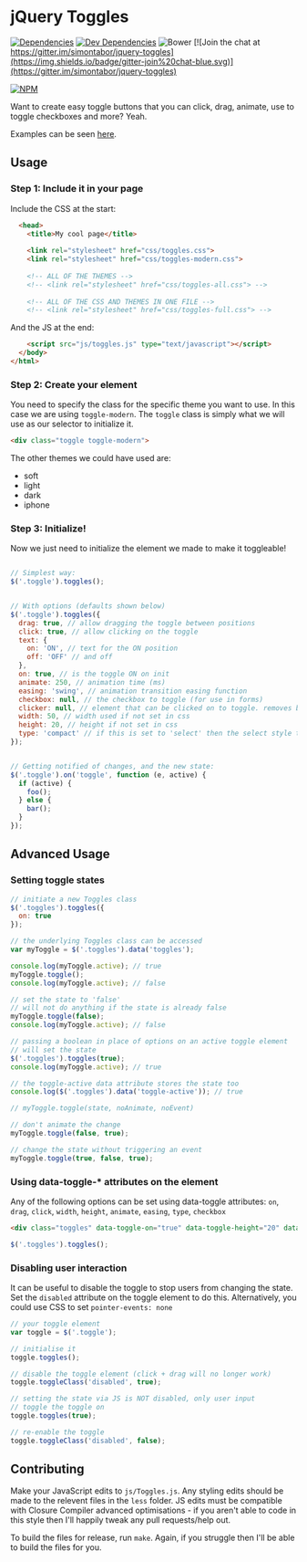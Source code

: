 # jQuery Toggles

[![Dependencies](https://david-dm.org/simontabor/jquery-toggles.svg)](https://david-dm.org/simontabor/jquery-toggles)
[![Dev Dependencies](https://david-dm.org/simontabor/jquery-toggles/dev-status.svg)](https://david-dm.org/simontabor/jquery-toggles)
![Bower](https://img.shields.io/bower/v/jquery-toggles.svg)
[![Join the chat at https://gitter.im/simontabor/jquery-toggles](https://img.shields.io/badge/gitter-join%20chat-blue.svg)](https://gitter.im/simontabor/jquery-toggles)

[![NPM](https://nodei.co/npm/jquery-toggles.png?downloads=true&downloadRank=true&stars=true)](https://www.npmjs.com/package/jquery-toggles)

Want to create easy toggle buttons that you can click, drag, animate, use to toggle checkboxes and more? Yeah.

Examples can be seen [here](http://simontabor.com/toggles/).

## Usage

### Step 1: Include it in your page

Include the CSS at the start:

```html
  <head>
    <title>My cool page</title>
  
    <link rel="stylesheet" href="css/toggles.css">
    <link rel="stylesheet" href="css/toggles-modern.css">
    
    <!-- ALL OF THE THEMES -->
    <!-- <link rel="stylesheet" href="css/toggles-all.css"> -->
    
    <!-- ALL OF THE CSS AND THEMES IN ONE FILE -->
    <!-- <link rel="stylesheet" href="css/toggles-full.css"> -->
```

And the JS at the end:

```html
    <script src="js/toggles.js" type="text/javascript"></script>
  </body>
</html>
```

### Step 2: Create your element

You need to specify the class for the specific theme you want to use.  In this case we are using `toggle-modern`.  The `toggle` class is simply what we will use as our selector to initialize it.

```html
<div class="toggle toggle-modern">
```

The other themes we could have used are:

* soft
* light
* dark
* iphone

### Step 3: Initialize!

Now we just need to initialize the element we made to make it toggleable!

```javascript

// Simplest way:
$('.toggle').toggles();


// With options (defaults shown below)
$('.toggle').toggles({
  drag: true, // allow dragging the toggle between positions
  click: true, // allow clicking on the toggle
  text: {
    on: 'ON', // text for the ON position
    off: 'OFF' // and off
  },
  on: true, // is the toggle ON on init
  animate: 250, // animation time (ms)
  easing: 'swing', // animation transition easing function
  checkbox: null, // the checkbox to toggle (for use in forms)
  clicker: null, // element that can be clicked on to toggle. removes binding from the toggle itself (use nesting)
  width: 50, // width used if not set in css
  height: 20, // height if not set in css
  type: 'compact' // if this is set to 'select' then the select style toggle will be used
});


// Getting notified of changes, and the new state:
$('.toggle').on('toggle', function (e, active) {
  if (active) {
    foo();
  } else {
    bar();
  }
});

```

## Advanced Usage

### Setting toggle states

```javascript
// initiate a new Toggles class
$('.toggles').toggles({
  on: true
});

// the underlying Toggles class can be accessed
var myToggle = $('.toggles').data('toggles');

console.log(myToggle.active); // true
myToggle.toggle();
console.log(myToggle.active); // false

// set the state to 'false'
// will not do anything if the state is already false
myToggle.toggle(false);
console.log(myToggle.active); // false

// passing a boolean in place of options on an active toggle element
// will set the state
$('.toggles').toggles(true);
console.log(myToggle.active); // true

// the toggle-active data attribute stores the state too
console.log($('.toggles').data('toggle-active')); // true

// myToggle.toggle(state, noAnimate, noEvent)

// don't animate the change
myToggle.toggle(false, true);

// change the state without triggering an event
myToggle.toggle(true, false, true);
```

### Using data-toggle-\* attributes on the element

Any of the following options can be set using data-toggle attributes: `on`, `drag`, `click`, `width`, `height`, `animate`, `easing`, `type`, `checkbox`
```html
<div class="toggles" data-toggle-on="true" data-toggle-height="20" data-toggle-width="60"></div>
```
```javascript
$('.toggles').toggles();
```

### Disabling user interaction

It can be useful to disable the toggle to stop users from changing the state. Set the `disabled` attribute on the toggle element to do this. Alternatively, you could use CSS to set `pointer-events: none`

```js
// your toggle element
var toggle = $('.toggle');

// initialise it
toggle.toggles();

// disable the toggle element (click + drag will no longer work)
toggle.toggleClass('disabled', true);

// setting the state via JS is NOT disabled, only user input
// toggle the toggle on
toggle.toggles(true);

// re-enable the toggle
toggle.toggleClass('disabled', false);
```

## Contributing

Make your JavaScript edits to `js/Toggles.js`. Any styling edits should be made to the relevent files in the `less` folder. JS edits must be compatible with Closure Compiler advanced optimisations - if you aren't able to code in this style then I'll happily tweak any pull requests/help out.

To build the files for release, run `make`. Again, if you struggle then I'll be able to build the files for you.

